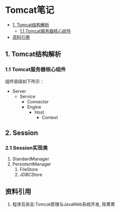 # Tomcat笔记


<!-- @import "[TOC]" {cmd="toc" depthFrom=2 depthTo=6 orderedList=false} -->
<!-- code_chunk_output -->

* [1. Tomcat结构解析](#1-tomcat结构解析)
  * [1.1 Tomcat服务器核心组件](#11-tomcat服务器核心组件)
* [资料引用](#资料引用)

<!-- /code_chunk_output -->


## 1. Tomcat结构解析

### 1.1 Tomcat服务器核心组件

组件层级如下所示：

* Server
  * Service
    * Connector
    * Engine
      * Host
        * Context

## 2. Session

### 2.1 Session实现类

1. StandardManager
2. PersistentManager
   1. FileStore
   2. JDBCStore

## 资料引用

1. 程序员突击:Tomcat原理与JavaWeb系统开发, 陈菁菁
